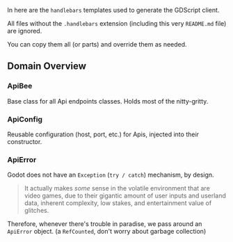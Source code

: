 In here are the `handlebars` templates used to generate the GDScript client.

All files without the `.handlebars` extension (including this very `README.md` file) are ignored.

You can copy them all (or parts) and override them as needed.


## Domain Overview

### ApiBee

Base class for all Api endpoints classes.
Holds most of the nitty-gritty.


### ApiConfig

Reusable configuration (host, port, etc.) for Apis, injected into their constructor.


### ApiError

Godot does not have an `Exception` (`try / catch`) mechanism, by design.

> It actually makes _some_ sense in the volatile environment that are video games,
> due to their gigantic amount of user inputs and userland data,
> inherent complexity, low stakes, and entertainment value of glitches.

Therefore, whenever there's trouble in paradise, we pass around an `ApiError` object. (a `RefCounted`, don't worry about garbage collection)

